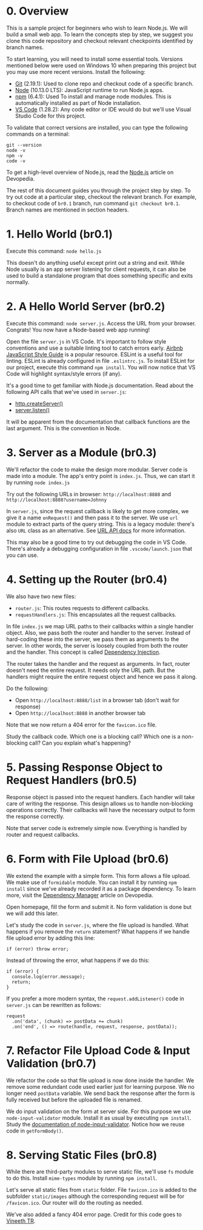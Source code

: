 # 0. Overview

This is a sample project for beginners who wish to learn Node.js. We will build a small web app. To learn the concepts step by step, we suggest you clone this code repository and checkout relevant checkpoints identified by branch names.

To start learning, you will need to install some essential tools. Versions mentioned below were used on Windows 10 when preparing this project but you may use more recent versions. Install the following:
* [Git](https://git-scm.com/download) (2.19.1): Used to clone repo and checkout code of a specific branch.
* [Node](https://nodejs.org/) (10.13.0 LTS): JavaScript runtime to run Node.js apps.
* [npm](https://www.npmjs.com/get-npm) (6.4.1): Used To install and manage node modules. This is automatically installed as part of Node installation.
* [VS Code](https://code.visualstudio.com/) (1.28.2): Any code editor or IDE would do but we'll use Visual Studio Code for this project. 

To validate that correct versions are installed, you can type the following commands on a terminal:
```
git --version
node -v
npm -v
code -v
```

To get a high-level overview of Node.js, read the [Node.js](https://devopedia.org/node-js) article on Devopedia.

The rest of this document guides you through the project step by step. To try out code at a particular step, checkout the relevant branch. For example, to checkout code of `br0.1` branch, run command `git checkout br0.1`. Branch names are mentioned in section headers.


# 1. Hello World (br0.1)

Execute this command: `node hello.js`

This doesn't do anything useful except print out a string and exit. While Node usually is an app server listening for client requests, it can also be used to build a standalone program that does something specific and exits normally.


# 2. A Hello World Server (br0.2)

Execute this command: `node server.js`. Access the URL from your browser. Congrats! You now have a Node-based web app running!

Open the file `server.js` in VS Code. It's important to follow style conventions and use a suitable linting tool to catch errors early. [Airbnb JavaScript Style Guide](https://github.com/airbnb/javascript) is a popular resource. ESLint is a useful tool for linting. ESLint is already configured in file `.eslintrc.js`. To install ESLint for our project, execute this command `npm install`. You will now notice that VS Code will highlight syntax/style errors (if any).

It's a good time to get familiar with Node.js documentation. Read about the following API calls that we've used in `server.js`:
* [http.createServer()](https://nodejs.org/api/http.html#http_http_createserver_options_requestlistener)
* [server.listen()](https://nodejs.org/api/net.html#net_server_listen)

It will be apparent from the documentation that callback functions are the last argument. This is the convention in Node.


# 3. Server as a Module (br0.3)

We'll refactor the code to make the design more modular. Server code is made into a module. The app's entry point is `index.js`. Thus, we can start it by running `node index.js`

Try out the following URLs in browser: `http://localhost:8888` and `http://localhost:8888?username=Johnny`

In `server.js`, since the request callback is likely to get more complex, we give it a name `onRequest()` and then pass it to the server. We use `url` module to extract parts of the query string. This is a legacy module: there's also `URL` class as an alternative. See [URL API docs](https://nodejs.org/api/url.html) for more information.

This may also be a good time to try out debugging the code in VS Code. There's already a debugging configuration in file `.vscode/launch.json` that you can use.


# 4. Setting up the Router (br0.4)

We also have two new files:
* `router.js`: This routes requests to different callbacks.
* `requestHandlers.js`: This encapsulates all the request callbacks.

In file `index.js` we map URL paths to their callbacks within a single handler object. Also, we pass both the router and handler to the server. Instead of hard-coding these into the server, we pass them as arguments to the server. In other words, the server is loosely coupled from both the router and the handler. This concept is called [Dependency Injection](https://devopedia.org/dependency-injection).

The router takes the handler and the request as arguments. In fact, router doesn't need the entire request. It needs only the URL path. But the handlers might require the entire request object and hence we pass it along. 

Do the following:
* Open `http://localhost:8888/list` in a browser tab (don't wait for response)
* Open `http://localhost:8888` in another browser tab

Note that we now return a 404 error for the `favicon.ico` file.

Study the callback code. Which one is a blocking call? Which one is a non-blocking call? Can you explain what's happening?


# 5. Passing Response Object to Request Handlers (br0.5)

Response object is passed into the request handlers. Each handler will take care of writing the response. This design allows us to handle non-blocking operations correctly. Their callbacks will have the necessary output to form the response correctly.

Note that server code is extremely simple now. Everything is handled by router and request callbacks.


# 6. Form with File Upload (br0.6)

We extend the example with a simple form. This form allows a file upload. We make use of `formidable` module. You can install it by running `npm install` since we've already recorded it as a package dependency. To learn more, visit the [Dependency Manager](https://devopedia.org/dependency-manager) article on Devopedia.

Open homepage, fill the form and submit it. No form validation is done but we will add this later. 

Let's study the code in `server.js`, where the file upload is handled. What happens if you remove the `return` statement? What happens if we handle file upload error by adding this line:
```
if (error) throw error;
```

Instead of throwing the error, what happens if we do this:
```
if (error) {
  console.log(error.message);
  return;
}
```

If you prefer a more modern syntax, the `request.addListener()` code in `server.js` can be rewritten as follows:
```
request
  .on('data', (chunk) => postData += chunk)
  .on('end', () => route(handle, request, response, postData));
```


# 7. Refactor File Upload Code & Input Validation (br0.7)

We refactor the code so that file upload is now done inside the handler. We remove some redundant code used earlier just for learning purpose. We no longer need `postData` variable. We send back the response after the form is fully received but before the uploaded file is renamed.

We do input validation on the form at server side. For this purpose we use `node-input-validator` module. Install it as usual by executing `npm install`. Study the [documentation of node-input-validator](https://github.com/artisangang/node-input-validator). Notice how we reuse code in `getFormBody()`.


# 8. Serving Static Files (br0.8)

While there are third-party modules to serve static file, we'll use `fs` module to do this. Install `mime-types` module by running `npm install`.

Let's serve all static files from `static` folder. File `favicon.ico` is added to the subfolder `static/images` although the corresponding request will be for `/favicon.ico`. Our router will do the routing as needed.

We've also added a fancy 404 error page. Credit for this code goes to [Vineeth TR](https://codepen.io/vineethtr/pen/NRzNLz).

